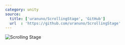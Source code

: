 ```yaml
---
category: unity
source:
  title: ['uranuno/ScrollingStage', 'GitHub']
  url  : 'https://github.com/uranuno/ScrollingStage'
---
```


![Scrolling Stage](https://uranuno.github.io/ScrollingStage/out.gif)

<!-- more -->
